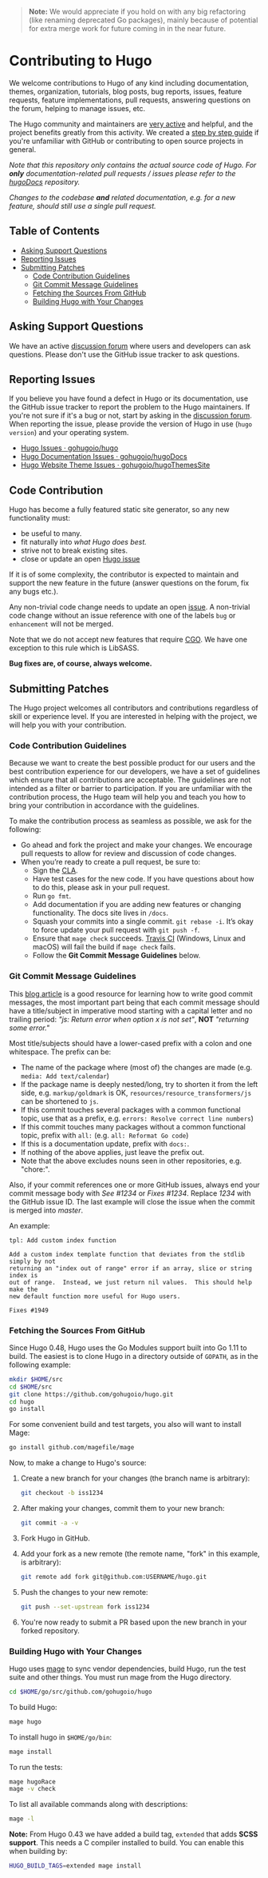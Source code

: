 >**Note:** We would appreciate if you hold on with any big refactoring (like renaming deprecated Go packages), mainly because of potential for extra merge work for future coming in in the near future.

# Contributing to Hugo

We welcome contributions to Hugo of any kind including documentation, themes,
organization, tutorials, blog posts, bug reports, issues, feature requests,
feature implementations, pull requests, answering questions on the forum,
helping to manage issues, etc.

The Hugo community and maintainers are [very active](https://github.com/gohugoio/hugo/pulse/monthly) and helpful, and the project benefits greatly from this activity. We created a [step by step guide](https://gohugo.io/docs/contribute/development/) if you're unfamiliar with GitHub or contributing to open source projects in general.

*Note that this repository only contains the actual source code of Hugo. For **only** documentation-related pull requests / issues please refer to the [hugoDocs](https://github.com/gohugoio/hugoDocs) repository.*

*Changes to the codebase **and** related documentation, e.g. for a new feature, should still use a single pull request.*

## Table of Contents

* [Asking Support Questions](#asking-support-questions)
* [Reporting Issues](#reporting-issues)
* [Submitting Patches](#submitting-patches)
  * [Code Contribution Guidelines](#code-contribution-guidelines)
  * [Git Commit Message Guidelines](#git-commit-message-guidelines)
  * [Fetching the Sources From GitHub](#fetching-the-sources-from-github)
  * [Building Hugo with Your Changes](#building-hugo-with-your-changes)

## Asking Support Questions

We have an active [discussion forum](https://discourse.gohugo.io) where users and developers can ask questions.
Please don't use the GitHub issue tracker to ask questions.

## Reporting Issues

If you believe you have found a defect in Hugo or its documentation, use
the GitHub issue tracker to report
the problem to the Hugo maintainers. If you're not sure if it's a bug or not,
start by asking in the [discussion forum](https://discourse.gohugo.io).
When reporting the issue, please provide the version of Hugo in use (`hugo
version`) and your operating system.

- [Hugo Issues · gohugoio/hugo](https://github.com/gohugoio/hugo/issues)
- [Hugo Documentation Issues · gohugoio/hugoDocs](https://github.com/gohugoio/hugoDocs/issues)
- [Hugo Website Theme Issues · gohugoio/hugoThemesSite](https://github.com/gohugoio/hugoThemesSite/issues)

## Code Contribution

Hugo has become a fully featured static site generator, so any new functionality must:

* be useful to many.
* fit naturally into _what Hugo does best._
* strive not to break existing sites.
* close or update an open [Hugo issue](https://github.com/gohugoio/hugo/issues)

If it is of some complexity, the contributor is expected to maintain and support the new feature in the future (answer questions on the forum, fix any bugs etc.).

Any non-trivial code change needs to update an open [issue](https://github.com/gohugoio/hugo/issues). A non-trivial code change without an issue reference with one of the labels `bug` or `enhancement` will not be merged.

Note that we do not accept new features that require [CGO](https://github.com/golang/go/wiki/cgo).
We have one exception to this rule which is LibSASS.

**Bug fixes are, of course, always welcome.**

## Submitting Patches

The Hugo project welcomes all contributors and contributions regardless of skill or experience level. If you are interested in helping with the project, we will help you with your contribution.

### Code Contribution Guidelines

Because we want to create the best possible product for our users and the best contribution experience for our developers, we have a set of guidelines which ensure that all contributions are acceptable. The guidelines are not intended as a filter or barrier to participation. If you are unfamiliar with the contribution process, the Hugo team will help you and teach you how to bring your contribution in accordance with the guidelines.

To make the contribution process as seamless as possible, we ask for the following:

* Go ahead and fork the project and make your changes.  We encourage pull requests to allow for review and discussion of code changes.
* When you’re ready to create a pull request, be sure to:
    * Sign the [CLA](https://cla-assistant.io/gohugoio/hugo).
    * Have test cases for the new code. If you have questions about how to do this, please ask in your pull request.
    * Run `go fmt`.
    * Add documentation if you are adding new features or changing functionality.  The docs site lives in `/docs`.
    * Squash your commits into a single commit. `git rebase -i`. It’s okay to force update your pull request with `git push -f`.
    * Ensure that `mage check` succeeds. [Travis CI](https://travis-ci.org/gohugoio/hugo) (Windows, Linux and macOS) will fail the build if `mage check` fails.
    * Follow the **Git Commit Message Guidelines** below.

### Git Commit Message Guidelines

This [blog article](https://cbea.ms/git-commit/) is a good resource for learning how to write good commit messages,
the most important part being that each commit message should have a title/subject in imperative mood starting with a capital letter and no trailing period:
*"js: Return error when option x is not set"*, **NOT** *"returning some error."*

Most title/subjects should have a lower-cased prefix with a colon and one whitespace. The prefix can be:

* The name of the package where (most of) the changes are made (e.g. `media: Add text/calendar`)
* If the package name is deeply nested/long, try to shorten it from the left side, e.g. `markup/goldmark` is OK, `resources/resource_transformers/js` can be shortened to `js`.
* If this commit touches several packages with a common functional topic, use that as a prefix, e.g. `errors: Resolve correct line numbers`)
* If this commit touches many packages without a common functional topic, prefix with `all:` (e.g. `all: Reformat Go code`)
* If this is a documentation update, prefix with `docs:`.
* If nothing of the above applies, just leave the prefix out.
* Note that the above excludes nouns seen in other repositories, e.g. "chore:".

Also, if your commit references one or more GitHub issues, always end your commit message body with *See #1234* or *Fixes #1234*.
Replace *1234* with the GitHub issue ID. The last example will close the issue when the commit is merged into *master*.

An example:

```text
tpl: Add custom index function

Add a custom index template function that deviates from the stdlib simply by not
returning an "index out of range" error if an array, slice or string index is
out of range.  Instead, we just return nil values.  This should help make the
new default function more useful for Hugo users.

Fixes #1949
```

###  Fetching the Sources From GitHub

Since Hugo 0.48, Hugo uses the Go Modules support built into Go 1.11 to build. The easiest is to clone Hugo in a directory outside of `GOPATH`, as in the following example:

```bash
mkdir $HOME/src
cd $HOME/src
git clone https://github.com/gohugoio/hugo.git
cd hugo
go install
```

For some convenient build and test targets, you also will want to install Mage:

```bash
go install github.com/magefile/mage
```

Now, to make a change to Hugo's source:

1. Create a new branch for your changes (the branch name is arbitrary):

    ```bash
    git checkout -b iss1234
    ```

1. After making your changes, commit them to your new branch:

    ```bash
    git commit -a -v
    ```

1. Fork Hugo in GitHub.

1. Add your fork as a new remote (the remote name, "fork" in this example, is arbitrary):

    ```bash
    git remote add fork git@github.com:USERNAME/hugo.git
    ```

1. Push the changes to your new remote:

    ```bash
    git push --set-upstream fork iss1234
    ```

1. You're now ready to submit a PR based upon the new branch in your forked repository.

### Building Hugo with Your Changes

Hugo uses [mage](https://github.com/magefile/mage) to sync vendor dependencies, build Hugo, run the test suite and other things. You must run mage from the Hugo directory.

```bash
cd $HOME/go/src/github.com/gohugoio/hugo
```

To build Hugo:

```bash
mage hugo
```

To install hugo in `$HOME/go/bin`:

```bash
mage install
```

To run the tests:

```bash
mage hugoRace
mage -v check
```

To list all available commands along with descriptions:

```bash
mage -l
```

**Note:** From Hugo 0.43 we have added a build tag, `extended` that adds **SCSS support**. This needs a C compiler installed to build. You can enable this when building by:

```bash
HUGO_BUILD_TAGS=extended mage install
````
